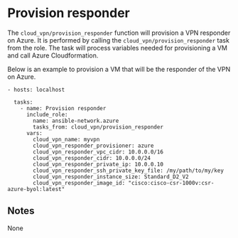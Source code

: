 # Provision responder
The `cloud_vpn/provision_responder` function will provision a VPN responder
on Azure.
It is performed by calling the `cloud_vpn/provision_responder` task from the role.
The task will process variables needed for provisioning a VM and call Azure Cloudformation.

Below is an example to provision a VM that will be the responder of the VPN on Azure.

```
- hosts: localhost

  tasks:
    - name: Provision responder
      include_role:
        name: ansible-network.azure
        tasks_from: cloud_vpn/provision_responder
      vars:
        cloud_vpn_name: myvpn
        cloud_vpn_responder_provisioner: azure
        cloud_vpn_responder_vpc_cidr: 10.0.0.0/16
        cloud_vpn_responder_cidr: 10.0.0.0/24
        cloud_vpn_responder_private_ip: 10.0.0.10
        cloud_vpn_responder_ssh_private_key_file: /my/path/to/my/key
        cloud_vpn_responder_instance_size: Standard_D2_V2
        cloud_vpn_responder_image_id: "cisco:cisco-csr-1000v:csr-azure-byol:latest"
```

## Notes
None
